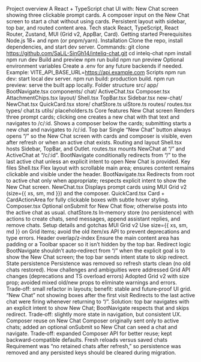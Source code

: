 Project overview
A React + TypeScript chat UI with:
New Chat screen showing three clickable prompt cards.
A composer input on the New Chat screen to start a chat without using cards.
Persistent layout with sidebar, top bar, and routed content area.
Tech stack
React, TypeScript, React Router, Zustand, MUI (Grid v2, AppBar, Card).
Getting started
Prerequisites
Node.js 18+ and npm (or pnpm/yarn).
Installation
Clone the repo, install dependencies, and start dev server.
Commands:
git clone  https://github.com/SaLiL-SinGh14/inteliq-chat.git
cd intelq-chat
npm install
npm run dev
Build and preview
npm run build
npm run preview
Optional environment variables
Create a .env for any future backends if needed.
Example:
VITE_API_BASE_URL=https://api.example.com
Scripts
npm run dev: start local dev server.
npm run build: production build.
npm run preview: serve the built app locally.
Folder structure
src/
app/
BootNavigate.tsx
components/
chat/
ActiveChat.tsx
Composer.tsx
AttachmentChips.tsx
layout/
Shell.tsx
TopBar.tsx
Sidebar.tsx
new-chat/
NewChat.tsx
QuickCard.tsx
store/
chatStore.ts
uiStore.ts
routes/
routes.tsx
types/
chat.ts
utils/
placeholders.ts
Core features
New Chat screen
Renders three prompt cards; clicking one creates a new chat with that text and navigates to
/c/:id.
Shows a composer below the cards; submitting starts a new chat and navigates to /c/:id.
Top bar
Single “New Chat” button always opens “/” so the New Chat screen with cards and
composer is visible, even after refresh or when an active chat exists.
Routing and layout
Shell.tsx hosts Sidebar, TopBar, and Outlet.
routes.tsx mounts NewChat at “/” and ActiveChat at “/c/:id”.
BootNavigate conditionally redirects from “/” to the last active chat unless an explicit intent
to open New Chat is provided.
Key files
Shell.tsx
Flex layout with scrollable main area; ensures content remains clickable and visible
under the header.
BootNavigate.tsx
Redirects from root to active chat only when appropriate; respects explicit intent to
show the New Chat screen.
NewChat.tsx
Displays prompt cards using MUI Grid v2 (size={{ xs, sm, md }}) and the composer.
QuickCard.tsx
Card + CardActionArea for fully clickable boxes with subtle hover styling.
Composer.tsx
Optional onSubmit for New Chat flow; otherwise posts into the active chat as usual.
chatStore.ts
In‑memory store (no persistence) with actions to create chats, send messages, append
assistant replies, and remove chats.
Setup details and gotchas
MUI Grid v2
Use size={{ xs, sm, md }} on Grid items; avoid the old item/xs API to prevent
deprecations and type errors.
Header overlap/z‑index
Ensure the main content area has padding or a Toolbar spacer so it isnʼt hidden by the
top bar.
Redirect logic
BootNavigate shouldnʼt auto‑redirect from “/” when the explicit goal is to show the New
Chat screen; the top bar sends intent state to skip redirect.
State persistence
Persistence was removed so refresh starts clean (no old chats restored).
How challenges and ambiguities were addressed
Grid API changes (deprecations and TS overload errors)
Adopted Grid v2 with size prop; avoided mixed old/new props to eliminate warnings
and errors.
Trade‑off: small refactor in layouts; benefit: stable and future‑proof UI grid.
“New Chat” not showing boxes after the first visit
Redirects to the last active chat were firing whenever returning to “/”.
Solution: top bar navigates with an explicit intent to show New Chat; BootNavigate
respects that and skips redirect.
Trade‑off: slightly more state in navigation, but consistent UX.
Composer reuse on New Chat
Composer originally sent only to active chats; added an optional onSubmit so New Chat
can seed a chat and navigate.
Trade‑off: expanded Composer API for better reuse; kept backward‑compatible
defaults.
Fresh reloads versus saved chats
Requirement was “no retained chats after refresh,” so persistence was removed and
any persisted keys should be cleared during migration.